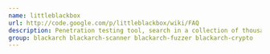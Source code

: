 ```yaml
---
name: littleblackbox
url: http://code.google.com/p/littleblackbox/wiki/FAQ
description: Penetration testing tool, search in a collection of thousands of private SSL keys extracted from various embedded devices.
group: blackarch blackarch-scanner blackarch-fuzzer blackarch-crypto
---
```

